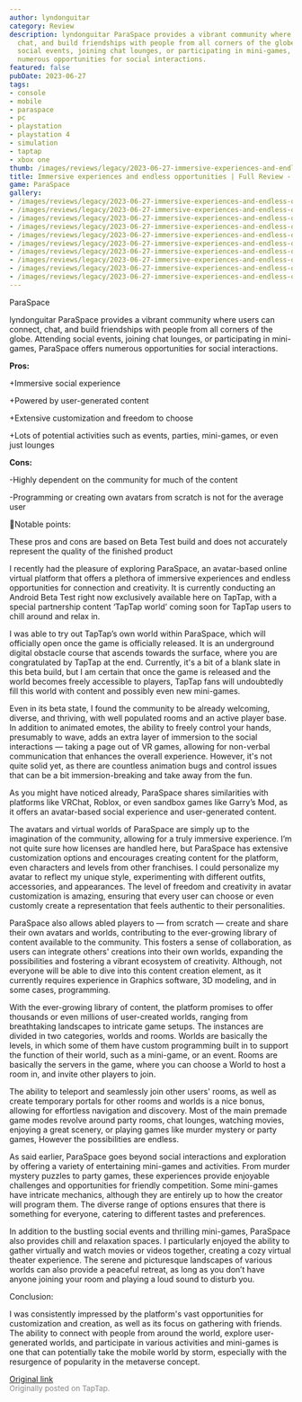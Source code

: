 ```yaml
---
author: lyndonguitar
category: Review
description: lyndonguitar ParaSpace provides a vibrant community where users can connect,
  chat, and build friendships with people from all corners of the globe. Attending
  social events, joining chat lounges, or participating in mini-games, ParaSpace offers
  numerous opportunities for social interactions.
featured: false
pubDate: 2023-06-27
tags:
- console
- mobile
- paraspace
- pc
- playstation
- playstation 4
- simulation
- taptap
- xbox one
thumb: /images/reviews/legacy/2023-06-27-immersive-experiences-and-endless-opportunities--full-review---paraspace-0.avif
title: Immersive experiences and endless opportunities | Full Review - ParaSpace
game: ParaSpace
gallery:
- /images/reviews/legacy/2023-06-27-immersive-experiences-and-endless-opportunities--full-review---paraspace-0.avif
- /images/reviews/legacy/2023-06-27-immersive-experiences-and-endless-opportunities--full-review---paraspace-1.avif
- /images/reviews/legacy/2023-06-27-immersive-experiences-and-endless-opportunities--full-review---paraspace-2.avif
- /images/reviews/legacy/2023-06-27-immersive-experiences-and-endless-opportunities--full-review---paraspace-3.avif
- /images/reviews/legacy/2023-06-27-immersive-experiences-and-endless-opportunities--full-review---paraspace-4.avif
- /images/reviews/legacy/2023-06-27-immersive-experiences-and-endless-opportunities--full-review---paraspace-5.avif
- /images/reviews/legacy/2023-06-27-immersive-experiences-and-endless-opportunities--full-review---paraspace-6.avif
- /images/reviews/legacy/2023-06-27-immersive-experiences-and-endless-opportunities--full-review---paraspace-7.avif
- /images/reviews/legacy/2023-06-27-immersive-experiences-and-endless-opportunities--full-review---paraspace-8.avif
- /images/reviews/legacy/2023-06-27-immersive-experiences-and-endless-opportunities--full-review---paraspace-9.avif
---
```

ParaSpace

lyndonguitar
ParaSpace provides a vibrant community where users can connect, chat, and build friendships with people from all corners of the globe. Attending social events, joining chat lounges, or participating in mini-games, ParaSpace offers numerous opportunities for social interactions.


**Pros:**


+Immersive social experience

+Powered by user-generated content

+Extensive customization and freedom to choose

+Lots of potential activities such as events, parties, mini-games, or even just lounges


**Cons:**


-Highly dependent on the community for much of the content

-Programming or creating own avatars from scratch is not for the average user

📝Notable points:

These pros and cons are based on Beta Test build and does not accurately represent the quality of the finished product

I recently had the pleasure of exploring ParaSpace, an avatar-based online virtual platform that offers a plethora of immersive experiences and endless opportunities for connection and creativity. It is currently conducting an Android Beta Test right now exclusively available here on TapTap, with a special partnership content  ‘TapTap world’ coming soon for TapTap users to chill around and relax in.

I was able to try out TapTap’s own world within ParaSpace, which will officially open once the game is officially released. It is an underground digital obstacle course that ascends towards the surface, where you are congratulated by TapTap at the end. Currently, it's a bit of a blank slate in this beta build, but I am certain that once the game is released and the world becomes freely accessible to players, TapTap fans will undoubtedly fill this world with content and possibly even new mini-games.

Even in its beta state, I found the community to be already welcoming, diverse, and thriving, with well populated rooms and an active player base. In addition to animated emotes, the ability to freely control your hands, presumably to wave, adds an extra layer of immersion to the social interactions — taking a page out of VR games, allowing for non-verbal communication that enhances the overall experience. However, it's not quite solid yet, as there are countless animation bugs and control issues that can be a bit immersion-breaking and take away from the fun.

As you might have noticed already, ParaSpace shares similarities with platforms like VRChat, Roblox, or even sandbox games like Garry’s Mod, as it offers an avatar-based social experience and user-generated content.

The avatars and virtual worlds of ParaSpace are simply up to the imagination of the community, allowing for a truly immersive experience. I’m not quite sure how licenses are handled here, but ParaSpace has extensive customization options and encourages creating content for the platform, even characters and levels from other franchises. I could personalize my avatar to reflect my unique style, experimenting with different outfits, accessories, and appearances. The level of freedom and creativity in avatar customization is amazing, ensuring that every user can choose or even customly create a representation that feels authentic to their personalities.

ParaSpace also allows abled players to — from scratch — create and share their own avatars and worlds, contributing to the ever-growing library of content available to the community. This fosters a sense of collaboration, as users can integrate others' creations into their own worlds, expanding the possibilities and fostering a vibrant ecosystem of creativity.  Although, not everyone will be able to dive into this content creation element, as it currently requires experience in Graphics software, 3D modeling, and in some cases, programming.

With the ever-growing library of content, the platform promises to offer thousands or even millions of user-created worlds, ranging from breathtaking landscapes to intricate game setups. The instances are divided in two categories, worlds and rooms. Worlds are basically the levels, in which some of them have custom programming built in to support the function of their world, such as a mini-game, or an event. Rooms are basically the servers in the game, where you can choose a World to host a room in, and invite other players to join.

The ability to teleport and seamlessly join other users' rooms, as well as create temporary portals for other rooms and worlds is a nice bonus, allowing for effortless navigation and discovery. Most of the main premade game modes revolve around party rooms, chat lounges, watching movies, enjoying a great scenery, or playing games like murder mystery or party games, However the possibilities are endless.

As said earlier, ParaSpace goes beyond social interactions and exploration by offering a variety of entertaining mini-games and activities. From murder mystery puzzles to party games, these experiences provide enjoyable challenges and opportunities for friendly competition. Some mini-games have intricate mechanics, although they are entirely up to how the creator will program them. The diverse range of options ensures that there is something for everyone, catering to different tastes and preferences.

In addition to the bustling social events and thrilling mini-games, ParaSpace also provides chill and relaxation spaces. I particularly enjoyed the ability to gather virtually and watch movies or videos together, creating a cozy virtual theater experience. The serene and picturesque landscapes of various worlds can also provide a peaceful retreat, as long as you don’t have anyone joining your room and playing a loud sound to disturb you.

Conclusion:

I was consistently impressed by the platform's vast opportunities for customization and creation, as well as its focus on gathering with friends. The ability to connect with people from around the world, explore user-generated worlds, and participate in various activities and mini-games is one that can potentially take the mobile world by storm, especially with the resurgence of popularity in the metaverse concept.

[Original link](https://www.taptap.io/post/5914881)<br><span style="font-size: 0.95em; color: #888;">Originally posted on TapTap.</span>